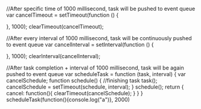 //After specific time of 1000 millisecond, task will be pushed to event queue
var cancelTimeout = setTimeout(function () {

}, 1000);
clearTimeout(cancelTimeout);

//After every interval of 1000 millisecond, task will be continuously pushed to event queue
var cancelInterval = setInterval(function () {

}, 1000);
clearInterval(cancelInterval);


//After task completion + interval of 1000 millisecond, task will be again pushed to event queue
var scheduleTask = function (task, interval) {
    var cancelSchedule;
    function schedule() {
        //finishing task
        task();
        cancelSchedule = setTimeout(schedule, interval);
    }
    schedule();
    return {
        cancel: function(){
            clearTimeout(cancelSchedule);
        }
    }
}
scheduleTask(function(){console.log("a")}, 2000)
